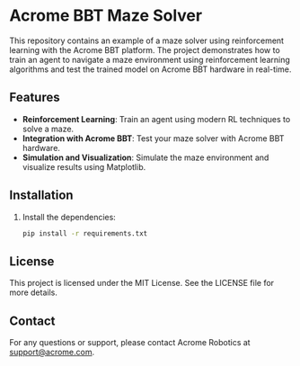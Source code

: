 # Acrome BBT Maze Solver

This repository contains an example of a maze solver using reinforcement learning with the Acrome BBT platform. The project demonstrates how to train an agent to navigate a maze environment using reinforcement learning algorithms and test the trained model on Acrome BBT hardware in real-time.

## Features

- **Reinforcement Learning**: Train an agent using modern RL techniques to solve a maze.
- **Integration with Acrome BBT**: Test your maze solver with Acrome BBT hardware.
- **Simulation and Visualization**: Simulate the maze environment and visualize results using Matplotlib.

## Installation

1. Install the dependencies:
   ```bash
   pip install -r requirements.txt

## License
This project is licensed under the MIT License. See the LICENSE file for more details.

## Contact
For any questions or support, please contact Acrome Robotics at support@acrome.com.


